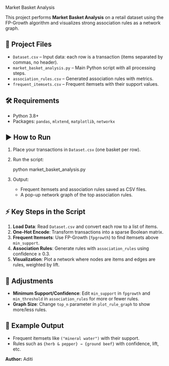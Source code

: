 Market Basket Analysis

This project performs **Market Basket Analysis** on a retail dataset using the
FP-Growth algorithm and visualizes strong association rules as a network graph.

## 📂 Project Files
- `Dataset.csv` – Input data: each row is a transaction (items separated by commas, no header).
- `market_basket_analysis.py` – Main Python script with all processing steps.
- `association_rules.csv` – Generated association rules with metrics.
- `frequent_itemsets.csv` – Frequent itemsets with their support values.

## 🛠️ Requirements
- Python 3.8+
- Packages: `pandas`, `mlxtend`, `matplotlib`, `networkx`



## ▶️ How to Run

1. Place your transactions in `Dataset.csv` (one basket per row).
2. Run the script:

   python market_basket_analysis.py
  
3. Output:

   * Frequent itemsets and association rules saved as CSV files.
   * A pop-up network graph of the top association rules.

## ⚡ Key Steps in the Script

1. **Load Data**: Read `Dataset.csv` and convert each row to a list of items.
2. **One-Hot Encode**: Transform transactions into a sparse Boolean matrix.
3. **Frequent Itemsets**: Use FP-Growth (`fpgrowth`) to find itemsets above `min_support`.
4. **Association Rules**: Generate rules with `association_rules` using confidence ≥ 0.3.
5. **Visualization**: Plot a network where nodes are items and edges are rules, weighted by lift.

## 🔧 Adjustments

* **Minimum Support/Confidence**: Edit `min_support` in `fpgrowth` and `min_threshold` in `association_rules` for more or fewer rules.
* **Graph Size**: Change `top_n` parameter in `plot_rule_graph` to show more/less rules.

## 📜 Example Output

* Frequent itemsets like `("mineral water")` with their support.
* Rules such as `{herb & pepper} → {ground beef}` with confidence, lift, etc.

**Author:** Aditi

```
